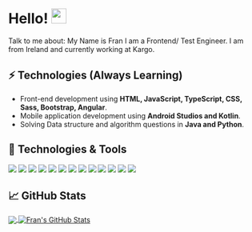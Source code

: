 # Hello! <img src="https://raw.githubusercontent.com/MartinHeinz/MartinHeinz/master/wave.gif" width="30px" height="30px" />

Talk to me about:
My Name is Fran I am a Frontend/ Test Engineer. 
I am from Ireland and currently working at Kargo. 

## ⚡ Technologies (Always Learning)
- Front-end development using **HTML, JavaScript, TypeScript, CSS, Sass, Bootstrap, Angular**.
- Mobile application development using **Android Studios and Kotlin**.
- Solving Data structure and algorithm questions in **Java and Python**.

## 🔧 Technologies & Tools

![](https://img.shields.io/badge/Python-3776AB?style=for-the-badge&logo=python&logoColor=white)
![](https://img.shields.io/badge/HTML-239120?style=for-the-badge&logo=html5&logoColor=white)
![](https://img.shields.io/badge/CSS-239120?&style=for-the-badge&logo=css3&logoColor=white)
![](https://img.shields.io/badge/JavaScript-F7DF1E?style=for-the-badge&logo=javascript&logoColor=black)
![](https://img.shields.io/badge/Node.js-43853D?style=for-the-badge&logo=node.js&logoColor=white)
![](https://img.shields.io/badge/TypeScript-007ACC?style=for-the-badge&logo=typescript&logoColor=white)
![](https://img.shields.io/badge/Java-ED8B00?style=for-the-badge&logo=openjdk&logoColor=white)
![](https://img.shields.io/badge/Red_Hat_OpenShift-informational?style=for-the-badge&logo=red-hat-open-shift&logoColor=white)
![](https://img.shields.io/badge/Angular-DD0031?style=for-the-badge&logo=angular&logoColor=white)
![](https://img.shields.io/badge/Bootstrap-563D7C?style=for-the-badge&logo=bootstrap&logoColor=white)
![](https://img.shields.io/badge/Amazon_AWS-232F3E?style=for-the-badge&logo=amazon-aws&logoColor=white)
![](https://img.shields.io/badge/Canva-%2300C4CC.svg?&style=for-the-badge&logo=Canva&logoColor=white)
![](https://img.shields.io/badge/Jira-0052CC?style=for-the-badge&logo=Jira&logoColor=white)
![]()
![]()
## &#x1f4c8; GitHub Stats

<a href="https://github.com/FranciscaMasombo">
  <img align="center" src="https://github-readme-stats.vercel.app/api/top-langs/?username=FranciscaMasombo&layout=compact&theme=dark&hide_border=true" />
</a>
<a href="https://github.com/FranciscaMasombo">
  <img align="center" src="https://github-readme-stats.vercel.app/api?username=FranciscaMasombo&&show_icons=true&hide_border=true&theme=dark" alt="Fran's GitHub Stats" />
</a>
<!--
<a href="https://github.com/FranciscaMasombo/FYP">
  <img align="center" src="https://github-readme-stats.vercel.app/api/pin?username=FranciscaMasombo&repo=FYP&title_color=ffffff&text_color=c9cacc&icon_color=2bbc8a&bg_color=1d1f21" />
</a>
-->
<!--
<a href="https://github.com/FranciscaMasombo/weight-watchers-server">
  <img align="center" src="https://github-readme-stats.vercel.app/api/pin?username=FranciscaMasombo&repo=weight-watchers-server&title_color=ffffff&text_color=c9cacc&icon_color=2bbc8a&bg_color=1d1f21" />
</a>
-->

<!--
**FranciscaMasombo/FranciscaMasombo** is a ✨ _special_ ✨ repository because its `README.md` (this file) appears on your GitHub profile.

Here are some ideas to get you started:

- 🔭 I’m currently working on ...
- 🌱 I’m currently learning ...
- 👯 I’m looking to collaborate on ...
- 🤔 I’m looking for help with ...
- 💬 Ask me about ...
- 📫 How to reach me: ...
- 😄 Pronouns: ...
- ⚡ Fun fact: ...
-->

